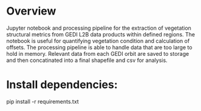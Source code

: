 # Overview

Jupyter notebook and processing pipeline for the extraction of vegetation structural metrics from GEDI L2B data products within defined regions. The notebook is useful for quantifying vegetation condition and calculation of offsets. The processing pipeline is able to handle data that are too large to hold in memory. Relevant data from each GEDI orbit are saved to storage and then concatinated into a final shapefile and csv for analysis.

# Install dependencies:

pip install -r requirements.txt 
